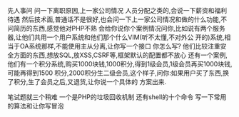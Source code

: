 先人事问  问一下离职原因,上一家公司情况 人员分配之类的,会说一下薪资和福利待遇
然后技术面,普通话不是很好,也会问一下上一家公司情况和做的什么功能,不问简历的东西,感觉他对PHP不熟
会给你说你个案例情况问你,比如说有两个服务器,让他们共用一个用户系统和他们那个什么VIM(听不太懂,不对外公 开的)系统,相当于OA系统那样,不能使用主从分离,让你写一个接口  你怎么写?
他们比较注重安全方面的东西,想放SQL,放XSS,CSRF等,框架默认的配置都不放心
还有一个案例,他们有一个积分系统,购买1000块钱,1000积分,得到1级会员,1级会员再买1000块钱,可能再得到1500 积分,2000积分生二级会员,这个样子,问你:如果用户买了东西,换了积分,生了会员之后,又退货,让你说一个具体的 方案出来.

笔试题就三个稍难
一个是PHP的垃圾回收机制
还有shell的十个命令
写一下常用的算法和让你写冒泡